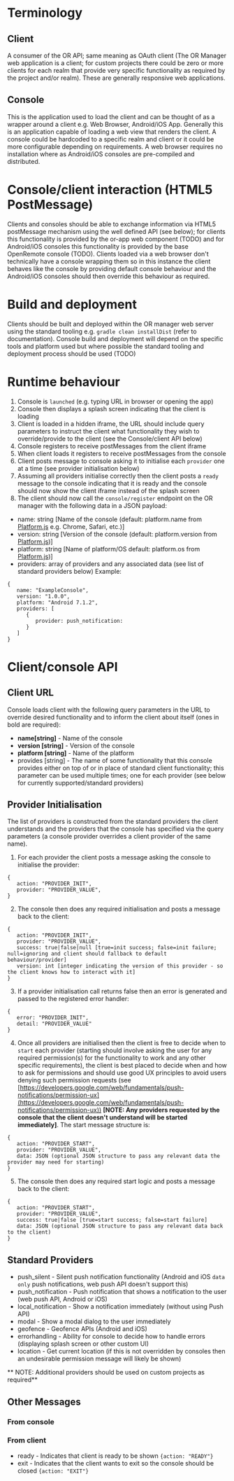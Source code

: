 # Terminology
## Client
A consumer of the OR API; same meaning as OAuth client (The OR Manager web application is a client; for custom projects there could be zero or more clients for each realm that provide very specific functionality as required by the project and/or realm). These are generally responsive web applications.

## Console
This is the application used to load the client and can be thought of as a wrapper around a client e.g. Web Browser, Android/iOS App. Generally this is an application capable of loading a web view that renders the client. A console could be hardcoded to a specific realm and client or it could be more configurable depending on requirements. A web browser requires no installation where as Android/iOS consoles are pre-compiled and distributed.

# Console/client interaction (HTML5 PostMessage)
Clients and consoles should be able to exchange information via HTML5 postMessage mechanism using the well defined API (see below); for clients this functionality is provided by the or-app web component (TODO) and for Android/iOS consoles this functionality is provided by the base OpenRemote console (TODO). Clients loaded via a web browser don't technically have a console wrapping them so in this instance the client behaves like the console by providing default console behaviour and the Android/iOS consoles should then override this behaviour as required.

# Build and deployment
Clients should be built and deployed within the OR manager web server using the standard tooling e.g. `gradle clean installDist` (refer to documentation).
Console build and deployment will depend on the specific tools and platform used but where possible the standard tooling and deployment process should be used (TODO)

# Runtime behaviour
1. Console is `launched` (e.g. typing URL in browser or opening the app)
2. Console then displays a splash screen indicating that the client is loading
3. Client is loaded in a hidden iframe, the URL should include query parameters to instruct the client what functionality they wish to override/provide to the client (see the Console/client API below) 
4. Console registers to receive postMessages from the client iframe
5. When client loads it registers to receive postMessages from the console
6. Client posts message to console asking it to initialise each `provider` one at a time (see provider initialisation below)
7. Assuming all providers initialise correctly then the client posts a `ready` message to the console indicating that it is ready and the console should now show the client iframe instead of the splash screen
8. The client should now call the `console/register` endpoint on the OR manager with the following data in a JSON payload:
* name: string [Name of the console (default: platform.name from [Platform.js](https://github.com/bestiejs/platform.js/) e.g. Chrome, Safari, etc.)]
* version: string [Version of the console (default: platform.version from [Platform.js](https://github.com/bestiejs/platform.js/))] 
* platform: string [Name of platform/OS default: platform.os from [Platform.js](https://github.com/bestiejs/platform.js/))]
* providers: array of providers and any associated data (see list of standard providers below)
Example:
```
{
   name: "ExampleConsole",
   version: "1.0.0",
   platform: "Android 7.1.2",
   providers: [
      {
         provider: push_notification:
      }
   ]
}
```

# Client/console API
## Client URL
Console loads client with the following query parameters in the URL to override desired functionality and to inform the client about itself (ones in bold are required):

* **name[string]** - Name of the console
* **version [string]** - Version of the console
* **platform [string]** - Name of the platform
* provides [string] - The name of some functionality that this console provides either on top of or in place of standard client functionality; this parameter can be used multiple times; one for each provider (see below for currently supported/standard providers)

## Provider Initialisation
The list of providers is constructed from the standard providers the client understands and the providers that the console has specified via the query parameters (a console provider overrides a client provider of the same name).

1. For each provider the client posts a message asking the console to initialise the provider:
```
{
   action: "PROVIDER_INIT",
   provider: "PROVIDER_VALUE",
}
```
2. The console then does any required initialisation and posts a message back to the client:
```
{
   action: "PROVIDER_INIT",
   provider: "PROVIDER_VALUE",
   success: true|false|null [true=init success; false=init failure; null=ignoring and client should fallback to default behaviour/provider]
   version: int [integer indicating the version of this provider - so the client knows how to interact with it]
}
```
3. If a provider initialisation call returns false then an error is generated and passed to the registered error handler:
```
{
   error: "PROVIDER_INIT",
   detail: "PROVIDER_VALUE"
}
```
4. Once all providers are initialised then the client is free to decide when to `start` each provider (starting should involve asking the user for any required permission(s) for the functionality to work and any other specific requirements), the client is best placed to decide when and how to ask for permissions and should use good UX principles to avoid users denying such permission requests (see [https://developers.google.com/web/fundamentals/push-notifications/permission-ux](https://developers.google.com/web/fundamentals/push-notifications/permission-ux)) **[NOTE: Any providers requested by the console that the client doesn't understand will be started immediately]**. The start message structure is:
```
{
   action: "PROVIDER_START",
   provider: "PROVIDER_VALUE",
   data: JSON (optional JSON structure to pass any relevant data the provider may need for starting)
}
```
5. The console then does any required start logic and posts a message back to the client:
```
{
   action: "PROVIDER_START",
   provider: "PROVIDER_VALUE",
   success: true|false [true=start success; false=start failure]
   data: JSON (optional JSON structure to pass any relevant data back to the client)
}
```


## Standard Providers
* push_silent - Silent push notification functionality (Android and iOS `data only` push notifications, web push API doesn't support this)
* push_notification - Push notification that shows a notification to the user (web push API, Android or iOS)
* local_notification - Show a notification immediately (without using Push API)
* modal - Show a modal dialog to the user immediately
* geofence - Geofence APIs (Android and iOS)
* errorhandling - Ability for console to decide how to handle errors (displaying splash screen or other custom UI)
* location - Get current location (if this is not overridden by consoles then an undesirable permission message will likely be shown)

** NOTE: Additional providers should be used on custom projects as required**

## Other Messages
### From console

### From client
* ready - Indicates that client is ready to be shown `{action: "READY"}`
* exit - Indicates that the client wants to exit so the console should be closed `{action: "EXIT"}`